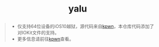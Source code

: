 # <p align = "center">yalu</p>

> - 仅支持64位设备的iOS10越狱，源代码来自[kpwn](https://github.com/kpwn/yalu102)，本仓库代码添加了对IOKit文件的支持。
> - 更多信息请前往[kpwn](https://github.com/kpwn/yalu102)查看。
